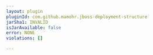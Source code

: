```yaml
---
layout: plugin
pluginId: com.github.mamohr.jboss-deployment-structure
jarSha1: INVALID
isJarAvailable: false
error: NONE
violations: []

---
```

